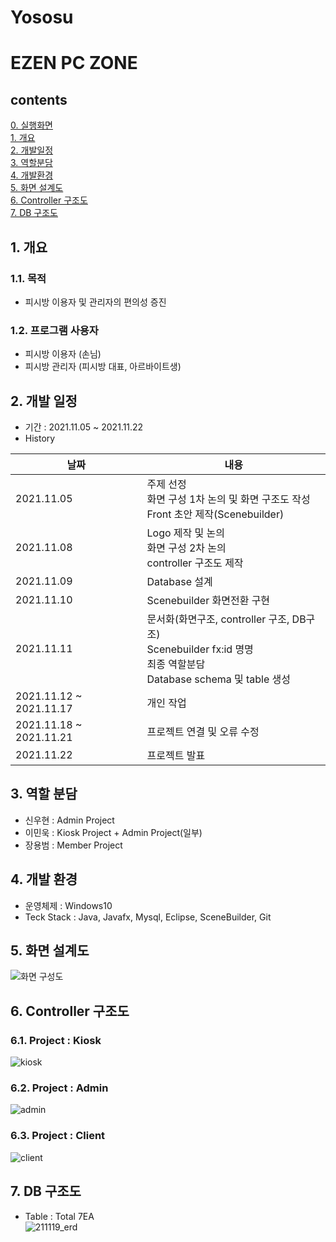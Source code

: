 # Yososu
# EZEN PC ZONE
## contents
[0. 실행화면](https://github.com/yongbeomj/ezen-pc-zone/blob/main/README.md#0-%EC%8B%A4%ED%96%89-%ED%99%94%EB%A9%B4)  
[1. 개요](https://github.com/yongbeomj/ezen-pc-zone#1-%EA%B0%9C%EC%9A%94)  
[2. 개발일정](https://github.com/yongbeomj/ezen-pc-zone#2-%EA%B0%9C%EB%B0%9C-%EC%9D%BC%EC%A0%95)  
[3. 역할분담](https://github.com/yongbeomj/ezen-pc-zone#3-%EC%97%AD%ED%95%A0-%EB%B6%84%EB%8B%B4)  
[4. 개발환경](https://github.com/yongbeomj/ezen-pc-zone#4-%EA%B0%9C%EB%B0%9C-%ED%99%98%EA%B2%BD)  
[5. 화면 설계도](https://github.com/yongbeomj/ezen-pc-zone#5-%ED%99%94%EB%A9%B4-%EC%84%A4%EA%B3%84%EB%8F%84)  
[6. Controller 구조도](https://github.com/yongbeomj/ezen-pc-zone#6-controller-%EA%B5%AC%EC%A1%B0%EB%8F%84)  
[7. DB 구조도](https://github.com/yongbeomj/ezen-pc-zone#7-db-%EA%B5%AC%EC%A1%B0%EB%8F%84)  



## 1. 개요
### 1.1. 목적
- 피시방 이용자 및 관리자의 편의성 증진

### 1.2. 프로그램 사용자
- 피시방 이용자 (손님)
- 피시방 관리자 (피시방 대표, 아르바이트생)

## 2. 개발 일정
- 기간 : 2021.11.05 ~ 2021.11.22  
- History

|날짜|내용|
|----|----|
|2021.11.05|주제 선정 <br>화면 구성 1차 논의 및 화면 구조도 작성<br>Front 초안 제작(Scenebuilder)</br>|
|2021.11.08|Logo 제작 및 논의<br>화면 구성 2차 논의<br>controller 구조도 제작</br>|
|2021.11.09|Database 설계|
|2021.11.10|Scenebuilder 화면전환 구현|
|2021.11.11|문서화(화면구조, controller 구조, DB구조)<br>Scenebuilder fx:id 명명<br>최종 역할분담 <br>Database schema 및 table 생성</br>|
|2021.11.12 ~ 2021.11.17|개인 작업|
|2021.11.18 ~ 2021.11.21|프로젝트 연결 및 오류 수정|
|2021.11.22|프로젝트 발표|

## 3. 역할 분담  
- 신우현 : Admin Project  
- 이민욱 : Kiosk Project + Admin Project(일부)
- 장용범 : Member Project  
  
## 4. 개발 환경
- 운영체제 : Windows10  
- Teck Stack : Java, Javafx, Mysql, Eclipse, SceneBuilder, Git  

## 5. 화면 설계도  
![화면 구성도](https://user-images.githubusercontent.com/87436495/142762712-17313b47-4608-425c-9294-7437abf2d847.PNG)

## 6. Controller 구조도  
### 6.1. Project : Kiosk  
![kiosk](https://user-images.githubusercontent.com/87436495/142762315-4e65330e-3ecb-44f2-a4cf-8633015ab73e.PNG)

### 6.2. Project : Admin  
![admin](https://user-images.githubusercontent.com/87436495/142762378-92cf73c5-05f9-44b3-9453-a6a155ac5840.PNG)

### 6.3. Project : Client  
![client](https://user-images.githubusercontent.com/87436495/142762387-c6fa9b56-8aa5-4e9d-b09e-cb1bcbbe68b7.PNG)

## 7. DB 구조도  
- Table : Total 7EA  
![211119_erd](https://user-images.githubusercontent.com/87436495/142559102-8652b249-c012-49e9-bef6-6fde86fbe444.png)
